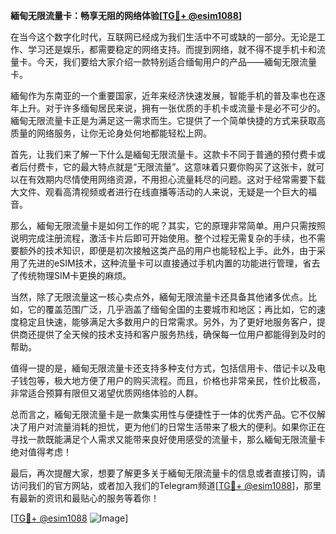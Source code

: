**緬甸无限流量卡：畅享无阻的网络体验[[TG💪+ @esim1088](https://t.me/s/esim1088)]**

在当今这个数字化时代，互联网已经成为我们生活中不可或缺的一部分。无论是工作、学习还是娱乐，都需要稳定的网络支持。而提到网络，就不得不提手机卡和流量卡。今天，我们要给大家介绍一款特别适合缅甸用户的产品——緬甸无限流量卡。

緬甸作为东南亚的一个重要国家，近年来经济快速发展，智能手机的普及率也在逐年上升。对于许多缅甸居民来说，拥有一张优质的手机卡或流量卡是必不可少的。緬甸无限流量卡正是为满足这一需求而生。它提供了一个简单快捷的方式来获取高质量的网络服务，让你无论身处何地都能轻松上网。

首先，让我们来了解一下什么是緬甸无限流量卡。这款卡不同于普通的预付费卡或者后付费卡，它的最大特点就是“无限流量”。这意味着只要你购买了这张卡，就可以在有效期内尽情使用网络资源，不用担心流量耗尽的问题。这对于经常需要下载大文件、观看高清视频或者进行在线直播等活动的人来说，无疑是一个巨大的福音。

那么，緬甸无限流量卡是如何工作的呢？其实，它的原理非常简单。用户只需按照说明完成注册流程，激活卡片后即可开始使用。整个过程无需复杂的手续，也不需要额外的技术知识，即便是初次接触这类产品的用户也能轻松上手。此外，由于采用了先进的eSIM技术，这种流量卡可以直接通过手机内置的功能进行管理，省去了传统物理SIM卡更换的麻烦。

当然，除了无限流量这一核心卖点外，緬甸无限流量卡还具备其他诸多优点。比如，它的覆盖范围广泛，几乎涵盖了缅甸全国的主要城市和地区；再比如，它的速度稳定且快速，能够满足大多数用户的日常需求。另外，为了更好地服务客户，提供商还提供了全天候的技术支持和客户服务热线，确保每一位用户都能得到及时的帮助。

值得一提的是，緬甸无限流量卡还支持多种支付方式，包括信用卡、借记卡以及电子钱包等，极大地方便了用户的购买流程。而且，价格也非常亲民，性价比极高，非常适合预算有限但又渴望优质网络体验的人群。

总而言之，緬甸无限流量卡是一款集实用性与便捷性于一体的优秀产品。它不仅解决了用户对流量消耗的担忧，更为他们的日常生活带来了极大的便利。如果你正在寻找一款既能满足个人需求又能带来良好使用感受的流量卡，那么緬甸无限流量卡绝对值得考虑！

最后，再次提醒大家，想要了解更多关于緬甸无限流量卡的信息或者直接订购，请访问我们的官方网站，或者加入我们的Telegram频道[[TG💪+ @esim1088](https://t.me/s/esim1088)]，那里有最新的资讯和最贴心的服务等着你！

[[TG💪+ @esim1088](https://t.me/s/esim1088) ![Image](https://i.postimg.cc/4NQfJmqS/Snipaste-2025-05-13-00-14-12.png)]